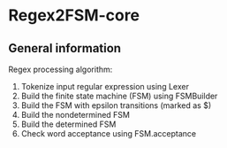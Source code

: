 # Regex2FSM-core

## General information

Regex processing algorithm:

1. Tokenize input regular expression using Lexer
2. Build the finite state machine (FSM) using FSMBuilder
  1. Build the FSM with epsilon transitions (marked as $)
  2. Build the nondetermined FSM
  3. Build the determined FSM
3. Check word acceptance using FSM.acceptance
